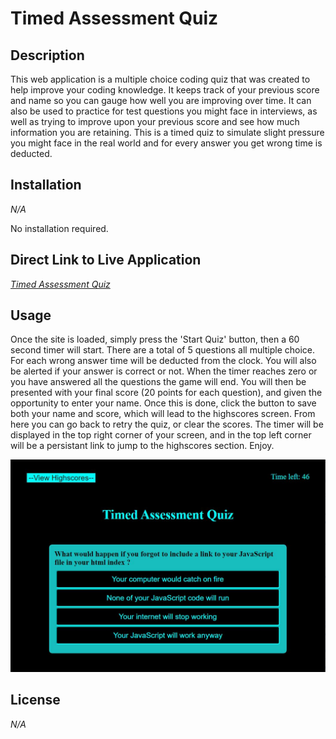# Timed Assessment Quiz


## Description

This web application is a multiple choice coding quiz that was created to help improve your coding knowledge.  It keeps track of your previous score and name so you can gauge how well you are improving over time.  It can also be used to practice for test questions you might face in interviews, as well as trying to improve upon your previous score and see how much information you are retaining. This is a timed quiz to simulate slight pressure you might face in the real world and for every answer you get wrong time is deducted.   

## Installation

*N/A*

No installation required. 

## Direct Link to Live Application

[*Timed Assessment Quiz*](https://stickkman.github.io/timedAssessmentQuiz04/)


## Usage

Once the site is loaded, simply press the 'Start Quiz' button, then a 60 second timer will start.  There are a total of 5 questions all multiple choice.  For each wrong answer time will be deducted from the clock.  You will also be alerted if your answer is correct or not.  When the timer reaches zero or you have answered all the questions the game will end.  You will then be presented with your final score (20 points for each question), and given the opportunity to enter your name.  Once this is done, click the button to save both your name and score, which will lead to the highscores screen.  From here you can go back to retry the quiz, or clear the scores.  The timer will be displayed in the top right corner of your screen, and in the top left corner will be a persistant link to jump to the highscores section. Enjoy.

   
   ![Website Demo Image showing overview of entire website](https://github.com/Stickkman/timedAssessmentQuiz04/blob/main/assets/images/screenshot.jpg?raw=true)
   
  
## License

*N/A*

